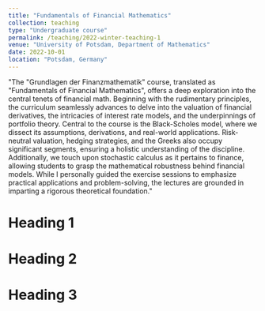 ```yaml
---
title: "Fundamentals of Financial Mathematics"
collection: teaching
type: "Undergraduate course"
permalink: /teaching/2022-winter-teaching-1
venue: "University of Potsdam, Department of Mathematics"
date: 2022-10-01
location: "Potsdam, Germany"
---
```


"The "Grundlagen der Finanzmathematik" course, translated as "Fundamentals of Financial Mathematics", offers a deep exploration into the central tenets of financial math. Beginning with the rudimentary principles, the curriculum seamlessly advances to delve into the valuation of financial derivatives, the intricacies of interest rate models, and the underpinnings of portfolio theory. Central to the course is the Black-Scholes model, where we dissect its assumptions, derivations, and real-world applications. Risk-neutral valuation, hedging strategies, and the Greeks also occupy significant segments, ensuring a holistic understanding of the discipline. Additionally, we touch upon stochastic calculus as it pertains to finance, allowing students to grasp the mathematical robustness behind financial models. While I personally guided the exercise sessions to emphasize practical applications and problem-solving, the lectures are grounded in imparting a rigorous theoretical foundation."

Heading 1
======

Heading 2
======

Heading 3
======
